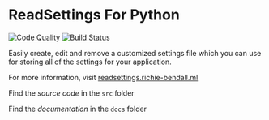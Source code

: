 # ReadSettings For Python
[![Code Quality](https://www.codefactor.io/repository/github/richienb/readsettings-python/badge?style=for-the-badge)](https://www.codefactor.io/repository/github/richienb/readsettings-python)
[![Build Status](https://img.shields.io/travis/Richienb/readsettings-python/master.svg?style=for-the-badge)](https://github.com/Richienb/readsettings-python)

Easily create, edit and remove a customized settings file which you can use for storing all of the settings for your application.

For more information, visit [readsettings.richie-bendall.ml](https://readsettings.richie-bendall.ml/)

Find the _source code_ in the `src` folder

Find the _documentation_ in the `docs` folder
